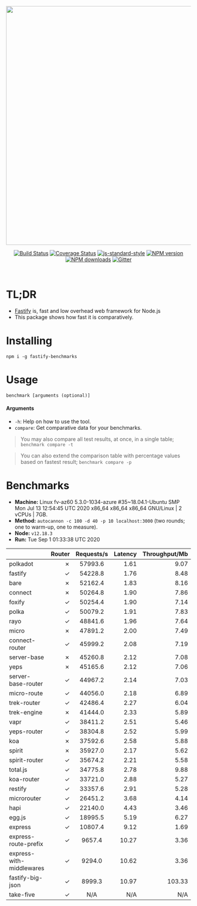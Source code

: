 <div align="center">
<img src="https://github.com/fastify/graphics/raw/master/full-logo.png" width="650" height="auto"/>
</div>

<div align="center">

[![Build Status](https://travis-ci.org/fastify/fastify.svg?branch=master)](https://travis-ci.org/fastify/fastify)
[![Coverage Status](https://coveralls.io/repos/github/fastify/fastify/badge.svg?branch=master)](https://coveralls.io/github/fastify/fastify?branch=master)
[![js-standard-style](https://img.shields.io/badge/code%20style-standard-brightgreen.svg?style=flat)](http://standardjs.com/)
[![NPM version](https://img.shields.io/npm/v/fastify.svg?style=flat)](https://www.npmjs.com/package/fastify)
[![NPM downloads](https://img.shields.io/npm/dm/fastify.svg?style=flat)](https://www.npmjs.com/package/fastify) [![Gitter](https://badges.gitter.im/gitterHQ/gitter.svg)](https://gitter.im/fastify)
</div>
<br />

# TL;DR

* [Fastify](https://github.com/fastify/fastify) is, fast and low overhead web framework for Node.js
* This package shows how fast it is comparatively.

# Installing

```
npm i -g fastify-benchmarks
```

# Usage

```
benchmark [arguments (optional)]
```

#### Arguments

* `-h`: Help on how to use the tool.
* `compare`: Get comparative data for your benchmarks.

> You may also compare all test results, at once, in a single table; `benchmark compare -t`

> You can also extend the comparison table with percentage values based on fastest result; `benchmark compare -p`
# Benchmarks
* __Machine:__ Linux fv-az60 5.3.0-1034-azure #35~18.04.1-Ubuntu SMP Mon Jul 13 12:54:45 UTC 2020 x86_64 x86_64 x86_64 GNU/Linux | 2 vCPUs | 7GB.
* __Method:__ `autocannon -c 100 -d 40 -p 10 localhost:3000` (two rounds; one to warm-up, one to measure).
* __Node:__ `v12.18.3`
* __Run:__ Tue Sep  1 01:33:38 UTC 2020

|                          | Router | Requests/s | Latency | Throughput/Mb |
| :--                      | --:    | :-:        | --:     | --:           |
| polkadot                 | ✗      | 57993.6    | 1.61    | 9.07          |
| fastify                  | ✓      | 54228.8    | 1.76    | 8.48          |
| bare                     | ✗      | 52162.4    | 1.83    | 8.16          |
| connect                  | ✗      | 50264.8    | 1.90    | 7.86          |
| foxify                   | ✓      | 50254.4    | 1.90    | 7.14          |
| polka                    | ✓      | 50079.2    | 1.91    | 7.83          |
| rayo                     | ✓      | 48841.6    | 1.96    | 7.64          |
| micro                    | ✗      | 47891.2    | 2.00    | 7.49          |
| connect-router           | ✓      | 45999.2    | 2.08    | 7.19          |
| server-base              | ✗      | 45260.8    | 2.12    | 7.08          |
| yeps                     | ✗      | 45165.6    | 2.12    | 7.06          |
| server-base-router       | ✓      | 44967.2    | 2.14    | 7.03          |
| micro-route              | ✓      | 44056.0    | 2.18    | 6.89          |
| trek-router              | ✓      | 42486.4    | 2.27    | 6.04          |
| trek-engine              | ✗      | 41444.0    | 2.33    | 5.89          |
| vapr                     | ✓      | 38411.2    | 2.51    | 5.46          |
| yeps-router              | ✓      | 38304.8    | 2.52    | 5.99          |
| koa                      | ✗      | 37592.6    | 2.58    | 5.88          |
| spirit                   | ✗      | 35927.0    | 2.17    | 5.62          |
| spirit-router            | ✓      | 35674.2    | 2.21    | 5.58          |
| total.js                 | ✓      | 34775.8    | 2.78    | 9.88          |
| koa-router               | ✓      | 33721.0    | 2.88    | 5.27          |
| restify                  | ✓      | 33357.6    | 2.91    | 5.28          |
| microrouter              | ✓      | 26451.2    | 3.68    | 4.14          |
| hapi                     | ✓      | 22140.0    | 4.43    | 3.46          |
| egg.js                   | ✓      | 18995.5    | 5.19    | 6.27          |
| express                  | ✓      | 10807.4    | 9.12    | 1.69          |
| express-route-prefix     | ✓      | 9657.4     | 10.27   | 3.36          |
| express-with-middlewares | ✓      | 9294.0     | 10.62   | 3.36          |
| fastify-big-json         | ✓      | 8999.3     | 10.97   | 103.33        |
| take-five                | ✓      | N/A        | N/A     | N/A           |
